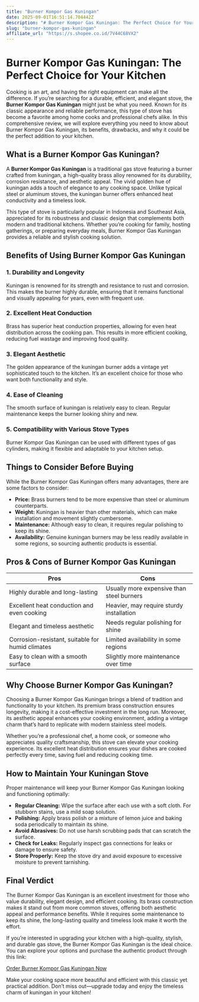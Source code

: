 ```yaml
---
title: "Burner Kompor Gas Kuningan"
date: 2025-09-01T16:51:14.704442Z
description: "# Burner Kompor Gas Kuningan: The Perfect Choice for Your Kitchen..."
slug: "burner-kompor-gas-kuningan"
affiliate_url: "https://s.shopee.co.id/7V44C68VX2"
---
```

# Burner Kompor Gas Kuningan: The Perfect Choice for Your Kitchen

Cooking is an art, and having the right equipment can make all the difference. If you’re searching for a durable, efficient, and elegant stove, the **Burner Kompor Gas Kuningan** might just be what you need. Known for its classic appearance and reliable performance, this type of stove has become a favorite among home cooks and professional chefs alike. In this comprehensive review, we will explore everything you need to know about Burner Kompor Gas Kuningan, its benefits, drawbacks, and why it could be the perfect addition to your kitchen.

## What is a Burner Kompor Gas Kuningan?

A **Burner Kompor Gas Kuningan** is a traditional gas stove featuring a burner crafted from kuningan, a high-quality brass alloy renowned for its durability, corrosion resistance, and aesthetic appeal. The vivid golden hue of kuningan adds a touch of elegance to any cooking space. Unlike typical steel or aluminum stoves, the kuningan burner offers enhanced heat conductivity and a timeless look.

This type of stove is particularly popular in Indonesia and Southeast Asia, appreciated for its robustness and classic design that complements both modern and traditional kitchens. Whether you’re cooking for family, hosting gatherings, or preparing everyday meals, Burner Kompor Gas Kuningan provides a reliable and stylish cooking solution.

## Benefits of Using Burner Kompor Gas Kuningan

### 1. **Durability and Longevity**

Kuningan is renowned for its strength and resistance to rust and corrosion. This makes the burner highly durable, ensuring that it remains functional and visually appealing for years, even with frequent use.

### 2. **Excellent Heat Conduction**

Brass has superior heat conduction properties, allowing for even heat distribution across the cooking pan. This results in more efficient cooking, reducing fuel wastage and improving food quality.

### 3. **Elegant Aesthetic**

The golden appearance of the kuningan burner adds a vintage yet sophisticated touch to the kitchen. It’s an excellent choice for those who want both functionality and style.

### 4. **Ease of Cleaning**

The smooth surface of kuningan is relatively easy to clean. Regular maintenance keeps the burner looking shiny and new.

### 5. **Compatibility with Various Stove Types**

Burner Kompor Gas Kuningan can be used with different types of gas cylinders, making it flexible and adaptable to your kitchen setup.

## Things to Consider Before Buying

While the Burner Kompor Gas Kuningan offers many advantages, there are some factors to consider:

- **Price:** Brass burners tend to be more expensive than steel or aluminum counterparts.
- **Weight:** Kuningan is heavier than other materials, which can make installation and movement slightly cumbersome.
- **Maintenance:** Although easy to clean, it requires regular polishing to keep its shine.
- **Availability:** Genuine kuningan burners may be less readily available in some regions, so sourcing authentic products is essential.

## Pros & Cons of Burner Kompor Gas Kuningan

| **Pros**                                        | **Cons**                                        |
|-------------------------------------------------|------------------------------------------------|
| Highly durable and long-lasting               | Usually more expensive than steel burners     |
| Excellent heat conduction and even cooking    | Heavier, may require sturdy installation     |
| Elegant and timeless aesthetic                | Needs regular polishing for shine            |
| Corrosion-resistant, suitable for humid climates | Limited availability in some regions         |
| Easy to clean with a smooth surface            | Slightly more maintenance over time        |

## Why Choose Burner Kompor Gas Kuningan?

Choosing a Burner Kompor Gas Kuningan brings a blend of tradition and functionality to your kitchen. Its premium brass construction ensures longevity, making it a cost-effective investment in the long run. Moreover, its aesthetic appeal enhances your cooking environment, adding a vintage charm that’s hard to replicate with modern stainless steel models.

Whether you’re a professional chef, a home cook, or someone who appreciates quality craftsmanship, this stove can elevate your cooking experience. Its excellent heat distribution ensures your dishes are cooked perfectly every time, saving fuel and reducing cooking time.

## How to Maintain Your Kuningan Stove

Proper maintenance will keep your Burner Kompor Gas Kuningan looking and functioning optimally:

- **Regular Cleaning:** Wipe the surface after each use with a soft cloth. For stubborn stains, use a mild soap solution.
- **Polishing:** Apply brass polish or a mixture of lemon juice and baking soda periodically to maintain its shine.
- **Avoid Abrasives:** Do not use harsh scrubbing pads that can scratch the surface.
- **Check for Leaks:** Regularly inspect gas connections for leaks or damage to ensure safety.
- **Store Properly:** Keep the stove dry and avoid exposure to excessive moisture to prevent tarnishing.

## Final Verdict

The Burner Kompor Gas Kuningan is an excellent investment for those who value durability, elegant design, and efficient cooking. Its brass construction makes it stand out from more common stoves, offering both aesthetic appeal and performance benefits. While it requires some maintenance to keep its shine, the long-lasting quality and timeless look make it worth the effort.

If you’re interested in upgrading your kitchen with a high-quality, stylish, and durable gas stove, the Burner Kompor Gas Kuningan is the ideal choice. You can explore your options and purchase the authentic product through this link:

[Order Burner Kompor Gas Kuningan Now](https://s.shopee.co.id/7V44C68VX2)

Make your cooking space more beautiful and efficient with this classic yet practical addition. Don’t miss out—upgrade today and enjoy the timeless charm of kuningan in your kitchen!